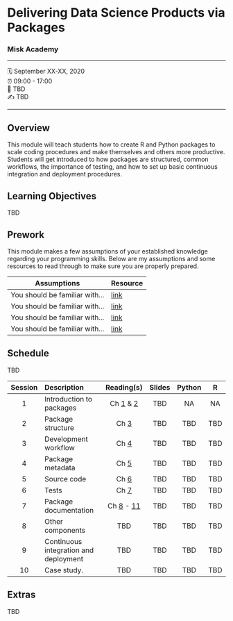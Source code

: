 Delivering Data Science Products via Packages
================

### Misk Academy

-----

:spiral_calendar: September XX-XX, 2020  
:alarm_clock:     09:00 - 17:00  
:hotel:           TBD  
:writing_hand:    TBD

-----

## Overview

This module will teach students how to create R and Python packages to scale coding procedures and make themselves and others more productive. Students will get introduced to how packages are structured, common workflows, the importance of testing, and how to set up basic continuous integration and deployment procedures.

## Learning Objectives

TBD

## Prework

This module makes a few assumptions of your established knowledge regarding your programming skills. Below are my assumptions and some resources to read through to make sure you are properly prepared.

| Assumptions                       | Resource      
| --------------------------------- | ------------- |
| You should be familiar with...    | [link](https://github.com/misk-data-science/misk-packages) | 
| You should be familiar with...    | [link](https://github.com/misk-data-science/misk-packages) | 
| You should be familiar with...    | [link](https://github.com/misk-data-science/misk-packages) | 
| You should be familiar with...    | [link](https://github.com/misk-data-science/misk-packages) | 


## Schedule

TBD


| Session       | Description                          | Reading(s)    | Slides     | Python        | R             |
| :-----------: | :----------------------------------- | :-----------: | :-----------: | :-----------: | :-----------: |
| 1             | Introduction to packages             | Ch [1](https://misk-data-science.github.io/misk-packages/) & [2](https://misk-data-science.github.io/misk-packages/intro.html)      | TBD            | NA            | NA            |
| 2             | Package structure                    | Ch [3](https://misk-data-science.github.io/misk-packages/structure.html)     | TBD           | TBD           | TBD           |
| 3             | Development workflow                 | Ch [4](https://misk-data-science.github.io/misk-packages/workflow.html)      | TBD           | TBD           | TBD           |
| 4             | Package metadata                     | Ch [5](https://misk-data-science.github.io/misk-packages/metadata.html)      | TBD           | TBD           | TBD           |
| 5             | Source code                          | Ch [6](https://misk-data-science.github.io/misk-packages/code.html)          | TBD           | TBD           | TBD           |
| 6             | Tests                                | Ch [7](https://misk-data-science.github.io/misk-packages/test.html)          | TBD           | TBD           | TBD           |
| 7             | Package documentation                | Ch [8](https://misk-data-science.github.io/misk-packages/object-docs.html) - [11](https://misk-data-science.github.io/misk-packages/website.html)   | TBD           | TBD           | TBD           |
| 8             | Other components                     | TBD           | TBD           | TBD           | TBD           |
| 9             | Continuous integration and deployment | TBD          | TBD           | TBD           | TBD           |
| 10            | Case study.                          | TBD           | TBD           | TBD           | TBD           |


## Extras

TBD


